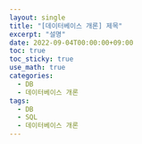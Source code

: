 ```yaml
---
layout: single
title: "[데이터베이스 개론] 제목"
excerpt: "설명"
date: 2022-09-04T00:00:00+09:00
toc: true
toc_sticky: true
use_math: true
categories:
  - DB 
  - 데이터베이스 개론
tags:
  - DB
  - SQL
  - 데이터베이스 개론
---
```




